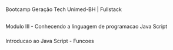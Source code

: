 #
Bootcamp Geração Tech Unimed-BH | Fullstack

##
Modulo III - Conhecendo a linguagem de programacao Java Script

###
Introducao ao Java Script - Funcoes